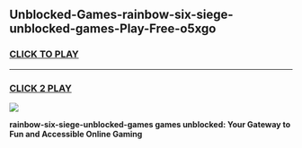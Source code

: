 
## Unblocked-Games-rainbow-six-siege-unblocked-games-Play-Free-o5xgo
<h3>
<a href="https://premium76.site?title=rainbow-six-siege-unblocked-games&ref=20M">CLICK TO PLAY</a></h3>
<hr>

<h3>
<a href="https://premium76.site?title=rainbow-six-siege-unblocked-games&ref=20M">CLICK 2 PLAY</a>
  
</h3>

<a href="https://premium76.site?title=rainbow-six-siege-unblocked-games&ref=19M"><img src="https://clearcache.store/games.png"></a>


**rainbow-six-siege-unblocked-games games unblocked: Your Gateway to Fun and Accessible Online Gaming**
